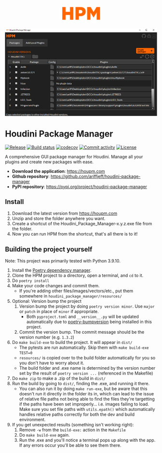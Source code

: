 <p align="center">
  <img width="125" src="https://raw.githubusercontent.com/ariffjeff/houdini-package-manager/main/docs/static/hpm.svg">
</p style = "margin-bottom: 2rem;">

<p align="center">
  <img width="700" src="https://raw.githubusercontent.com/ariffjeff/houdini-package-manager/main/docs/static/hpm_screenshot.png">
</p style = "margin-bottom: 2rem;">

# Houdini Package Manager

[![Release](https://img.shields.io/github/v/release/ariffjeff/houdini-package-manager)](https://img.shields.io/github/v/release/ariffjeff/houdini-package-manager)
[![Build status](https://img.shields.io/github/actions/workflow/status/ariffjeff/houdini-package-manager/main.yml?branch=main)](https://github.com/ariffjeff/houdini-package-manager/actions/workflows/main.yml?query=branch%3Amain)
[![codecov](https://codecov.io/gh/ariffjeff/houdini-package-manager/branch/main/graph/badge.svg)](https://codecov.io/gh/ariffjeff/houdini-package-manager)
[![Commit activity](https://img.shields.io/github/commit-activity/m/ariffjeff/houdini-package-manager)](https://img.shields.io/github/commit-activity/m/ariffjeff/houdini-package-manager)
[![License](https://img.shields.io/github/license/ariffjeff/houdini-package-manager)](https://img.shields.io/github/license/ariffjeff/houdini-package-manager)

A comprehensive GUI package manager for Houdini. Manage all your plugins and create new packages with ease.

- **Download the application**: <https://houpm.com>
- **Github repository**: <https://github.com/ariffjeff/houdini-package-manager>
- **PyPI repository**: <https://pypi.org/project/houdini-package-manager>


## Install
1. Download the latest version from https://houpm.com
2. Unzip and store the folder anywhere you want.
3. Create a shortcut of the Houdini_Package_Manager-x.y.z.exe file from the folder.
4. Now you can run HPM from the shortcut, that's all there is to it!

## Building the project yourself
Note: This project was primarily tested with Python 3.9.10.

1. Install the [Poetry dependency manager](https://python-poetry.org/docs/#installation).
1. Clone the HPM project to a directory, open a terminal, and `cd` to it.
1. Do `poetry install`
1. Make your code changes and commit them.
    - If you're adding other files/images/vectors/etc., put them somewhere in `houdini_package_manager/resources/`
1. Optional: Version bump the project
    1. Version bump the project by doing `poetry version minor`. Use `major` or `patch` in place of `minor` if appropriate.
        - Both `pyproject.toml` and `__version__.py` will be updated automatically due to [poetry-bumpversion](https://pypi.org/project/poetry-bumpversion/) being installed in this project.
    1. Commit the version bump. The commit message should be the version number (e.g. `1.3.2`)
1. Do `make build-exe` to build the project. It will appear in `dist/`
    - The pytests are run automatically. Skip them with `make build-exe TEST=0`
    - `resources/` is copied over to the build folder automatically for you so you don't have to worry about it.
    - The build folder and .exe name is determined by the version number set by the result of `poetry version ...` (referenced in the Makefile)
1. Do `make zip` to make a .zip of the build in `dist/`
1. Run the build by going to `dist/`, finding the .exe, and running it there.
    - You can also run it by doing `make run-exe`, but be aware that this doesn't run it directly in the folder its in, which can lead to the issue of relative file paths not being able to find the files they're targetting if the paths have been set improperly... i.e. images failing to load. Make sure you set file paths with `utils.epath()` which automatically handles relative paths correctly for both the dev and build environment.
1. If you get unexpected results (something isn't working right):
    1. Remove `-w` from the `build-exe:` action in the `Makefile`
    1. Do `make build-exe` again.
    1. Run the .exe and you'll notice a terminal pops up along with the app. If any errors occur you'll be able to see them there.
